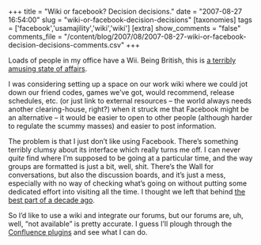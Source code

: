 +++
title = "Wiki or facebook? Decision decisions."
date = "2007-08-27 16:54:00"
slug = "wiki-or-facebook-decision-decisions"
[taxonomies]
tags = ['facebook','usamajility','wiki','wiki']
[extra]
show_comments = "false"
comments_file = "/content/blog/2007/08/2007-08-27-wiki-or-facebook-decision-decisions-comments.csv"
+++

Loads of people in my office have a Wii. Being British, this is [a terribly amusing state of affairs](http://en.wikipedia.org/wiki/Wee).

I was considering setting up a space on our work wiki where we could jot down our friend codes, games we’ve got, would recommend, release schedules, etc. (or just link to external resources – the world always needs another clearing-house, right?) when it struck me that Facebook might be an alternative – it would be easier to open to other people (although harder to regulate the scummy masses) and easier to post information.

The problem is that I just don’t like using Facebook. There’s something terribly clumsy about its interface which really turns me off. I can never *quite* find where I’m supposed to be going at a particular time, and the way groups are formatted is just a bit, well, shit. There’s the Wall for conversations, but also the discussion boards, and it’s just a mess, especially with no way of checking what’s going on without putting some dedicated effort into visiting all the time. I thought we left that behind [the best part of a decade ago](http://en.wikipedia.org/wiki/Rss).

So I’d like to use a wiki and integrate our forums, but our forums are, uh, well, “not available” is pretty accurate. I guess I’ll plough through the [Confluence plugins](http://confluence.atlassian.com/display/CONFEXT/) and see what I can do.
